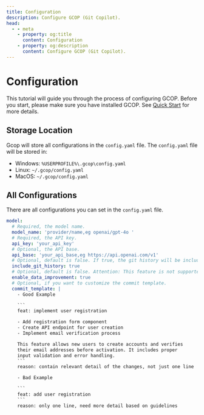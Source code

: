 ```yaml
---
title: Configuration
description: Configure GCOP (Git Copilot).
head:
  - - meta
    - property: og:title
      content: Configuration
    - property: og:description
      content: Configure GCOP (Git Copilot).
---
```


# Configuration

This tutorial will guide you through the process of configuring GCOP. Before you start, please make sure you have installed GCOP. See [Quick Start](/guide/quick-start) for more details.

## Storage Location

Gcop will store all configurations in the `config.yaml` file. The `config.yaml` file will be stored in:

- Windows: `%USERPROFILE%\.gcop\config.yaml`
- Linux: `~/.gcop/config.yaml`
- MacOS: `~/.gcop/config.yaml`

## All Configurations

There are all configurations you can set in the `config.yaml` file.

```yaml
model:
  # Required, the model name.
  model_name: 'provider/name,eg openai/gpt-4o '
  # Required, the API key.
  api_key: 'your_api_key'
  # Optional, the API base.
  api_base: 'your_api_base,eg https://api.openai.com/v1'
  # Optional, default is false. If true, the git history will be included in the prompt.
  include_git_history: true
  # Optional, default is false. Attention: This feature is not supported yet.
  enable_data_improvement: true
  # Optional, if you want to customize the commit template. 
  commit_template: |
    - Good Example

    ```
    feat: implement user registration

    - Add registration form component
    - Create API endpoint for user creation
    - Implement email verification process

    This feature allows new users to create accounts and verifies
    their email addresses before activation. It includes proper
    input validation and error handling.
    ```
    reason: contain relevant detail of the changes, not just one line

    - Bad Example

    ```
    feat: add user registration
    ```
    reason: only one line, need more detail based on guidelines
```

